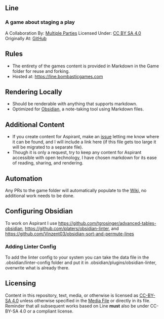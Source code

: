 ## Line
### A game about staging a play
A Collaboration By: [Multiple Parties](https://github.com/bombasticSlacks/Line/graphs/contributors) Licensed Under: [CC BY SA 4.0](https://github.com/bombasticSlacks/Line/blob/main/LICENSE) Originally At: [GitHub](https://github.com/bombasticSlacks/Line) 

## Rules
* The entirety of the games content is provided in Markdown in the Game folder for reuse and forking.
* Hosted at: https://line.bombasticgames.com

## Rendering Locally
* Should be renderable with anything that supports markdown.
* Optimized for [Obsidian,](https://obsidian.md/) a note-taking tool using Markdown files.

## Additional Content
* If you create content for Aspirant, make an [issue](https://github.com/bombasticSlacks/Aspirant/issues) letting me know where it can be found, and I will include a link here (if this file gets too large it will be migrated to a separate file).
* Though it is only a request, try to keep any content for Aspirant accessible with open technology, I have chosen markdown for its ease of reading, sharing, and rendering.

## Automation
Any PRs to the game folder will automatically populate to the [Wiki,](https://github.com/bombasticSlacks/Aspirant/wiki/How-To-Play) no additional work needs to be done.

## Configuring Obsidian
To work on Aspirant I use https://github.com/tgrosinger/advanced-tables-obsidian, https://github.com/platers/obsidian-linter, and https://github.com/Vinzent03/obsidian-sort-and-permute-lines

### Adding Linter Config
To add the linter config to your system you can take the data file in the .obsidian/linter-config folder and put it in
.obsidian/plugins/obsidian-linter, overwrite what is already there.

## Licensing
Content in this repository, text, media, or otherwise is licensed as [CC-BY-SA 4.0](https://github.com/bombasticSlacks/Aspirant/blob/main/LICENSE) unless otherwise specified in the [Media File](https://github.com/bombasticSlacks/Aspirant/blob/main/Media.txt) or directly in its file.
Reminder that all subsequent works based on Line **must** also be under CC-BY-SA 4.0 or a compliant license.
